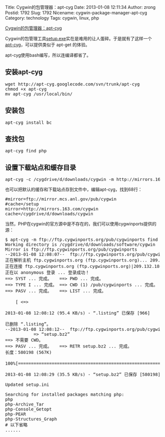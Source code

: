 Title: Cygwin的包管理器：apt-cyg
Date: 2013-01-08 12:11:34
Author: zrong
Postid: 1792
Slug: 1792
Nicename: cygwin-package-manager-apt-cyg
Category: technology
Tags: cygwin, linux, php

[Cygwin的包管理器：apt-cyg](http://zengrong.net/post/1792.htm)

Cygwin的包管理工具[setup.exe](http://cygwin.com/setup.exe)实在是难用的让人蛋碎。于是就有了这样一个[apt-cyg](http://jungels.net/projects/apt-cyg/)，可以提供类似于 apt-get 的体验。

apt-cyg使用bash编写，所以连编译都省了。<!--more-->

## 安装apt-cyg

<pre lang="BASH">
wget http://apt-cyg.googlecode.com/svn/trunk/apt-cyg
chmod +x apt-cyg
mv apt-cyg /usr/local/bin/
</pre>

## 安装包

<pre lang="BASH">
apt-cyg install bc
</pre>

## 查找包

<pre lang="BASH">
apt-cyg find php
</pre>

## 设置下载站点和缓存目录
<pre lang="BASH">
apt-cyg -c /cygdrive/d/downloads/cygwin -m http://mirrors.163.com/cygwin/ find php
</pre>

也可以把默认的缓存和下载站点存到文件中，编辑apt-cyg，找到68行：

<pre lang="BASH">
#mirror=ftp://mirror.mcs.anl.gov/pub/cygwin
#cache=/setup
mirror=http://mirrors.163.com/cygwin
cache=/cygdrive/d/downloads/cygwin
</pre>

当然，PHP在cygwin的官方源中是不存在的，我们可以使用cygwinports提供的源：

<pre lang="BASH">
$ apt-cyg -m ftp://ftp.cygwinports.org/pub/cygwinports find php
Working directory is /cygdrive/d/downloads/software/cygwin
Mirror is ftp://ftp.cygwinports.org/pub/cygwinports
--2013-01-08 12:08:07--  ftp://ftp.cygwinports.org/pub/cygwinports/setup.bz2 => “.listing”
正在解析主机 ftp.cygwinports.org (ftp.cygwinports.org)... 209.132.180.131
正在连接 ftp.cygwinports.org (ftp.cygwinports.org)|209.132.180.131|:21... 已连接。
正在以 anonymous 登录 ... 登录成功！
==> SYST ... 完成。   ==> PWD ... 完成。
==> TYPE I ... 完成。 ==> CWD (1) /pub/cygwinports ... 完成。
==> PASV ... 完成。   ==> LIST ... 完成。

    [ <=>                                                         ] 966         --.-K/s 用时 0.01s

2013-01-08 12:08:12 (95.4 KB/s) - “.listing” 已保存 [966]

已删除 “.listing”。
--2013-01-08 12:08:12--  ftp://ftp.cygwinports.org/pub/cygwinports/setup.bz2
           => “setup.bz2”
==> 不需要 CWD。
==> PASV ... 完成。   ==> RETR setup.bz2 ... 完成。
长度：580198 (567K)

100%[============================================================>] 580,198     52.2K/s 用时 16s

2013-01-08 12:08:29 (35.5 KB/s) - “setup.bz2” 已保存 [580198]

Updated setup.ini

Searching for installed packages matching php:
php
php-Archive_Tar
php-Console_Getopt
php-PEAR
php-Structures_Graph
# 以下省略
......
</pre>

